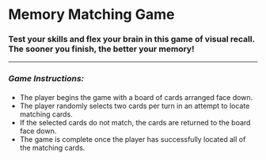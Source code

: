 # Memory Matching Game

### Test your skills and flex your brain in this game of visual recall. The sooner you finish, the better your memory!

---

### **_Game Instructions:_**

####

- The player begins the game with a board of cards arranged face down.
- The player randomly selects two cards per turn in an attempt to locate matching cards.
- If the selected cards do not match, the cards are returned to the board face down.
- The game is complete once the player has successfully located all of the matching cards.
